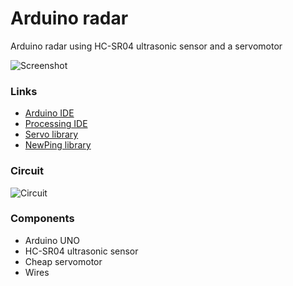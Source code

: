 # Arduino radar
Arduino radar using HC-SR04 ultrasonic sensor and a servomotor 

![Screenshot](https://cloud.githubusercontent.com/assets/12819691/10774088/7bba5796-7cff-11e5-99f5-6969e53a984e.png)

### Links
- [Arduino IDE](https://www.arduino.cc/en/Main/Software)
- [Processing IDE](https://processing.org/download/)
- [Servo library](https://www.arduino.cc/en/Reference/Servo)
- [NewPing library](http://playground.arduino.cc/Code/NewPing)

### Circuit
![Circuit](https://cloud.githubusercontent.com/assets/12819691/10774890/9a682358-7d04-11e5-90f0-0be61d23445f.png)

### Components
- Arduino UNO
- HC-SR04 ultrasonic sensor
- Cheap servomotor
- Wires
